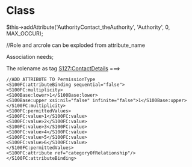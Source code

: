# Class

$this->addAttribute('AuthorityContact_theAuthority', 'Authority', 0, MAX_OCCUR);

//Role and arcrole can be exploded from attribute_name

Association needs;

The rolename as tag 
<S127:ContactDetails> ===> <theAuthority>
<theAuthority xlink:href="#CP.AUTORI.PILOT.CIPA" xlink:arcrole="http://www.iho.int/s127/gml/1.0/roles/authorityContact"/>

	//ADD ATTRIBUTE TO PermissionType
	<S100FC:attributeBinding sequential="false">
	<S100FC:multiplicity>
	<S100Base:lower>1</S100Base:lower>
	<S100Base:upper xsi:nil="false" infinite="false">1</S100Base:upper>
	</S100FC:multiplicity>
	<S100FC:permittedValues>
	<S100FC:value>1</S100FC:value>
	<S100FC:value>2</S100FC:value>
	<S100FC:value>3</S100FC:value>
	<S100FC:value>4</S100FC:value>
	<S100FC:value>5</S100FC:value>
	<S100FC:value>6</S100FC:value>
	</S100FC:permittedValues>
	<S100FC:attribute ref="categoryOfRelationship"/>
	</S100FC:attributeBinding>
